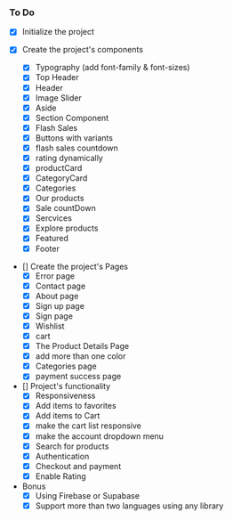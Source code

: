 ### To Do

- [x] Initialize the project

- [x] Create the project's components

  - [x] Typography (add font-family & font-sizes)
  - [x] Top Header
  - [x] Header
  - [x] Image Slider
  - [x] Aside
  - [x] Section Component
  - [x] Flash Sales
  - [x] Buttons with variants
  - [x] flash sales countdown
  - [x] rating dynamically
  - [x] productCard
  - [x] CategoryCard
  - [x] Categories
  - [x] Our products
  - [x] Sale countDown
  - [x] Sercvices
  - [x] Explore products
  - [x] Featured
  - [x] Footer

- [] Create the project's Pages
  - [x] Error page
  - [x] Contact page
  - [x] About page
  - [x] Sign up page
  - [x] Sign page
  - [x] Wishlist
  - [x] cart
  - [x] The Product Details Page
  - [x] add more than one color
  - [x] Categories page
  - [x] payment success page
- [] Project's functionality
  - [x] Responsiveness
  - [x] Add items to favorites
  - [x] Add items to Cart
  - [x] make the cart list responsive
  - [x] make the account dropdown menu
  - [x] Search for products
  - [x] Authentication
  - [x] Checkout and payment
  - [x] Enable Rating
- Bonus
  - [x] Using Firebase or Supabase
  - [x] Support more than two languages using any library
